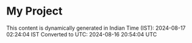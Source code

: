 # My Project

This content is dynamically generated in Indian Time (IST): 2024-08-17 02:24:04 IST
Converted to UTC: 2024-08-16 20:54:04 UTC
